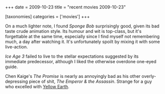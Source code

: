 +++
date = 2009-10-23
title = "recent movies 2009-10-23"

[taxonomies]
categories = ['movies']
+++

On a much lighter note, I found *Sponge Bob* surprisingly good, given
its bad taste crude animation style. Its humour and wit is top-class,
but it\'s forgettable at the same time, especially since I find myself
not remembering much, a day after watching it. It\'s unfortunately
spoilt by mixing it with some live-action.

*Ice Age 3* failed to live to the stellar expectations suggested by its
immediate predecessor, although I liked the otherwise overdone one-eyed
guide.

Chen Kaige\'s *The Promise* is nearly as annoyingly bad as his other
overly-depressing piece of shit, *The Emperor & the Assassin*. Strange
for a guy who excelled with [Yellow Earth].

  [Yellow Earth]: http://tshepang.net/yellow-earth-1984
